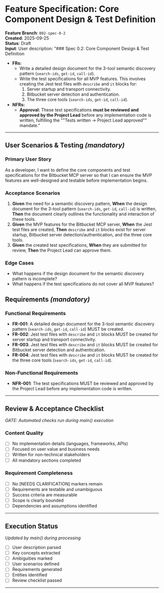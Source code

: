 # Feature Specification: Core Component Design & Test Definition

**Feature Branch**: `002-spec-0-2`  
**Created**: 2025-09-25  
**Status**: Draft  
**Input**: User description: "### Spec 0.2: Core Component Design & Test Definition
*   **FRs:**
    *   Write a detailed design document for the 3-tool semantic discovery pattern (`search-ids`, `get-id`, `call-id`).
    *   Write the test specifications for all MVP features. This involves creating the Jest test files with `describe` and `it` blocks for:
        1.  Server startup and transport connectivity.
        2.  Bitbucket server detection and authentication.
        3.  The three core tools (`search-ids`, `get-id`, `call-id`).
*   **NFRs:**
    *   **Approval:** These test specifications **must be reviewed and approved by the Project Lead** before any implementation code is written, fulfilling the ""Tests written → Project Lead approved"" mandate."

---

## User Scenarios & Testing *(mandatory)*

### Primary User Story
As a developer, I want to define the core components and test specifications for the Bitbucket MCP server so that I can ensure the MVP features are well-designed and testable before implementation begins.

### Acceptance Scenarios
1. **Given** the need for a semantic discovery pattern, **When** the design document for the 3-tool pattern (`search-ids`, `get-id`, `call-id`) is written, **Then** the document clearly outlines the functionality and interaction of these tools.
2. **Given** the MVP features for the Bitbucket MCP server, **When** the Jest test files are created, **Then** `describe` and `it` blocks exist for server startup, Bitbucket server detection/authentication, and the three core tools.
3. **Given** the created test specifications, **When** they are submitted for review, **Then** the Project Lead can approve them.

### Edge Cases
- What happens if the design document for the semantic discovery pattern is incomplete?
- What happens if the test specifications do not cover all MVP features?

## Requirements *(mandatory)*

### Functional Requirements
- **FR-001**: A detailed design document for the 3-tool semantic discovery pattern (`search-ids`, `get-id`, `call-id`) MUST be created.
- **FR-002**: Jest test files with `describe` and `it` blocks MUST be created for server startup and transport connectivity.
- **FR-003**: Jest test files with `describe` and `it` blocks MUST be created for Bitbucket server detection and authentication.
- **FR-004**: Jest test files with `describe` and `it` blocks MUST be created for the three core tools (`search-ids`, `get-id`, `call-id`).

### Non-Functional Requirements
- **NFR-001**: The test specifications MUST be reviewed and approved by the Project Lead before any implementation code is written.

---

## Review & Acceptance Checklist
*GATE: Automated checks run during main() execution*

### Content Quality
- [ ] No implementation details (languages, frameworks, APIs)
- [ ] Focused on user value and business needs
- [ ] Written for non-technical stakeholders
- [ ] All mandatory sections completed

### Requirement Completeness
- [ ] No [NEEDS CLARIFICATION] markers remain
- [ ] Requirements are testable and unambiguous  
- [ ] Success criteria are measurable
- [ ] Scope is clearly bounded
- [ ] Dependencies and assumptions identified

---

## Execution Status
*Updated by main() during processing*

- [ ] User description parsed
- [ ] Key concepts extracted
- [ ] Ambiguities marked
- [ ] User scenarios defined
- [ ] Requirements generated
- [ ] Entities identified
- [ ] Review checklist passed

---
